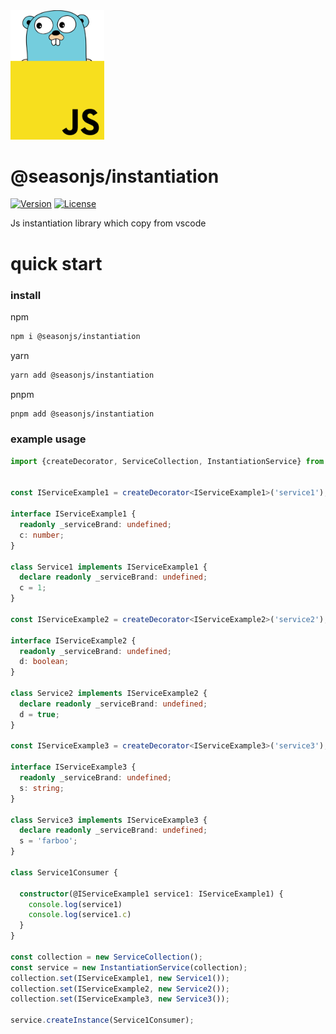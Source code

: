 <img src="https://github.com//seasonjs/tools/blob/main/public/icon.svg?raw=true" width="150" alt=''>

# @seasonjs/instantiation

<p align="center">

<a href="https://www.npmjs.com/package/@seasonjs/instantiation"><img src="https://img.shields.io/npm/v/@seasonjs/instantiation.svg?sanitize=true" alt="Version"></a>
<a href="https://www.npmjs.com/package/@seasonjs/instantiation"><img src="https://img.shields.io/npm/l/@seasonjs/instantiation.svg?sanitize=true" alt="License"></a>

</p>

Js instantiation library which copy from vscode

# quick start 

### install 

npm
```bash
npm i @seasonjs/instantiation
```
yarn
```bash
yarn add @seasonjs/instantiation
```
pnpm
```bash
pnpm add @seasonjs/instantiation
```

### example usage

```typescript
import {createDecorator, ServiceCollection, InstantiationService} from "@seasonjs/instantiation";


const IServiceExample1 = createDecorator<IServiceExample1>('service1');

interface IServiceExample1 {
  readonly _serviceBrand: undefined;
  c: number;
}

class Service1 implements IServiceExample1 {
  declare readonly _serviceBrand: undefined;
  c = 1;
}

const IServiceExample2 = createDecorator<IServiceExample2>('service2');

interface IServiceExample2 {
  readonly _serviceBrand: undefined;
  d: boolean;
}

class Service2 implements IServiceExample2 {
  declare readonly _serviceBrand: undefined;
  d = true;
}

const IServiceExample3 = createDecorator<IServiceExample3>('service3');

interface IServiceExample3 {
  readonly _serviceBrand: undefined;
  s: string;
}

class Service3 implements IServiceExample3 {
  declare readonly _serviceBrand: undefined;
  s = 'farboo';
}

class Service1Consumer {

  constructor(@IServiceExample1 service1: IServiceExample1) {
    console.log(service1)
    console.log(service1.c)
  }
}

const collection = new ServiceCollection();
const service = new InstantiationService(collection);
collection.set(IServiceExample1, new Service1());
collection.set(IServiceExample2, new Service2());
collection.set(IServiceExample3, new Service3());

service.createInstance(Service1Consumer);
```
